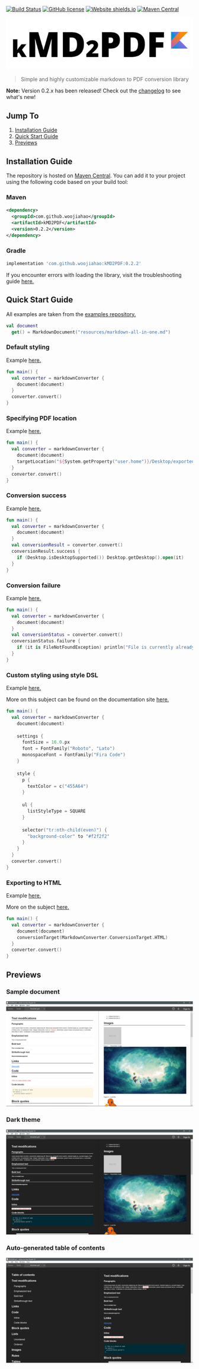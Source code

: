 [![Build Status](https://travis-ci.org/omnius-project/kMD2PDF.svg?branch=master)](https://travis-ci.org/omnius-project/kMD2PDF)
[![GitHub license](https://img.shields.io/github/license/Naereen/StrapDown.js.svg)](https://github.com/omnius-project/kMD2PDF/blob/master/LICENSE)
[![Website shields.io](https://img.shields.io/website-up-down-green-red/http/shields.io.svg)](http://omnius-project.github.io/kMD2PDF)
[![Maven Central](https://maven-badges.herokuapp.com/maven-central/com.github.woojiahao/kMD2PDF/badge.svg)](https://maven-badges.herokuapp.com/maven-central/com.github.woojiahao/kMD2PDF/)

![](art/logo.png)
> Simple and highly customizable markdown to PDF conversion library

**Note:** Version 0.2.x has been released! Check out the 
[changelog](https://omnius-project.github.io/kMD2PDF/#/Changelog) to see what's new!

## Jump To
1. [Installation Guide](https://github.com/omnius-project/kMD2PDF#installation-guide)
2. [Quick Start Guide](https://github.com/omnius-project/kMD2PDF#quick-start-guide)
3. [Previews](https://github.com/omnius-project/kMD2PDF#previews)

## Installation Guide
The repository is hosted on [Maven Central](https://search.maven.org/artifact/com.github.woojiahao/kMD2PDF). You can 
add it to your project using the following code based on your build tool:

### Maven
```xml
<dependency>
  <groupId>com.github.woojiahao</groupId>
  <artifactId>kMD2PDF</artifactId>
  <version>0.2.2</version>
</dependency>
```

### Gradle
```groovy
implementation 'com.github.woojiahao:kMD2PDF:0.2.2'
```

If you encounter errors with loading the library, visit the troubleshooting guide 
[here.](https://omnius-project.github.io/kMD2PDF/#/InstallationGuide?id=troubleshooting)

## Quick Start Guide
All examples are taken from the [examples repository.](https://github.com/omnius-project/kMD2PDF-examples)

```kotlin
val document 
  get() = MarkdownDocument("resources/markdown-all-in-one.md")
```

### Default styling
Example [here.](https://github.com/omnius-project/kMD2PDF-examples/blob/master/src/main/kotlin/com/github/woojiahao/DefaultStyling.kt)
```kotlin
fun main() {
  val converter = markdownConverter {
    document(document)
  }
  converter.convert()
}
```

### Specifying PDF location
Example [here.](https://github.com/omnius-project/kMD2PDF-examples/blob/master/src/main/kotlin/com/github/woojiahao/SpecifyingPDFLocation.kt)
```kotlin
fun main() {
  val converter = markdownConverter {
    document(document)
    targetLocation("${System.getProperty("user.home")}/Desktop/exported.pdf")
  }
  converter.convert()
}
```

### Conversion success
Example [here.](https://github.com/omnius-project/kMD2PDF-examples/blob/master/src/main/kotlin/com/github/woojiahao/OnCompleteAction.kt)
```kotlin
fun main() {
  val converter = markdownConverter {
    document(document)
  }
  val conversionResult = converter.convert()
  conversionResult.success {
    if (Desktop.isDesktopSupported()) Desktop.getDesktop().open(it)
  }
}
```

### Conversion failure
Example [here.](https://github.com/omnius-project/kMD2PDF-examples/blob/master/src/main/kotlin/com/github/woojiahao/OnErrorAction.kt)
```kotlin
fun main() {
  val converter = markdownConverter {
    document(document)
  }
  val conversionStatus = converter.convert()
  conversionStatus.failure {
    if (it is FileNotFoundException) println("File is currently already open")
  }
}
```

### Custom styling using style DSL
Example [here.](https://github.com/omnius-project/kMD2PDF-examples/blob/master/src/main/kotlin/com/github/woojiahao/SimpleStyling.kt)

More on this subject can be found on the documentation site [here.](https://omnius-project.github.io/kMD2PDF/#/StyleDSL)
```kotlin
fun main() {
  val converter = markdownConverter {
    document(document)

    settings {
      fontSize = 16.0.px
      font = FontFamily("Roboto", "Lato")
      monospaceFont = FontFamily("Fira Code")
    }

    style {
      p {
        textColor = c("455A64")
      }

      ul {
        listStyleType = SQUARE
      }

      selector("tr:nth-child(even)") {
        "background-color" to "#f2f2f2"
      }
    }
  }
  converter.convert()
}
```

### Exporting to HTML
Example [here.](https://github.com/omnius-project/kMD2PDF-examples/blob/master/src/main/kotlin/com/github/woojiahao/ConversionTargets.kt)

More on the subject [here.](https://omnius-project.github.io/kMD2PDF/#/ConversionTargets)

```kotlin
fun main() {
  val converter = markdownConverter {
    document(document)
    conversionTarget(MarkdownConverter.ConversionTarget.HTML)
  }
  converter.convert()
}
```

## Previews
### Sample document
![](art/previews/preview.png)

### Dark theme
![](art/previews/dark-theme-preview.png)

### Auto-generated table of contents
![](art/previews/table-of-contents-preview.png)